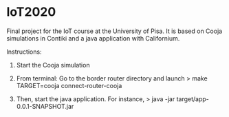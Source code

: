 # IoT2020
Final project for the IoT course at the University of Pisa. It is based on Cooja simulations in Contiki and a java application with Californium. 

Instructions:

1) Start the Cooja simulation

2) From terminal:
    Go to the border router directory and launch > make TARGET=cooja connect-router-cooja

3) Then, start the java application. For instance, > java -jar target/app-0.0.1-SNAPSHOT.jar
